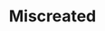---
title: Miscreated
crosslinks:
- dayz
- childfree
- livven
- playrust
- PUBATTLEGROUNDS
- RedditRescueForce
- OrcaIslandTraders
- programming
- worldnews
- MiscreatedLFG
- allGamers
- pcgaming
- The100
---